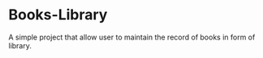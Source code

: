# Books-Library
A simple project that allow user to maintain the record of books in form of library.
